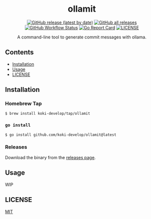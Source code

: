 <h1 align="center">ollamit</h1>

<p align="center">
 <a href="https://github.com/koki-develop/ollamit/releases/latest"><img src="https://img.shields.io/github/v/release/koki-develop/ollamit" alt="GitHub release (latest by date)"></a>
 <a href="https://github.com/koki-develop/ollamit/releases/latest"><img alt="GitHub all releases" src="https://img.shields.io/github/downloads/koki-develop/ollamit/total?style=flat"></a>
 <a href="https://github.com/koki-develop/ollamit/actions/workflows/ci.yml"><img src="https://img.shields.io/github/actions/workflow/status/koki-develop/ollamit/ci.yml?logo=github" alt="GitHub Workflow Status"></a>
 <a href="https://goreportcard.com/report/github.com/koki-develop/ollamit"><img src="https://goreportcard.com/badge/github.com/koki-develop/ollamit" alt="Go Report Card"></a>
 <a href="./LICENSE"><img src="https://img.shields.io/github/license/koki-develop/ollamit" alt="LICENSE"></a>
</p>

<p align="center">
A command-line tool to generate commit messages with ollama.
</p>

## Contents

- [Installation](#installation)
- [Usage](#usage)
- [LICENSE](#license)

## Installation

### Homebrew Tap

```console
$ brew install koki-develop/tap/ollamit
```

### `go install`

```console
$ go install github.com/koki-develop/ollamit@latest
```

### Releases

Download the binary from the [releases page](https://github.com/koki-develop/ollamit/releases/latest).

## Usage

WIP

## LICENSE

[MIT](./LICENSE)
